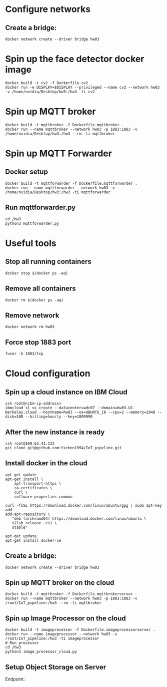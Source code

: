 # Configure networks
## Create a bridge:
```
docker network create --driver bridge hw03
```

# Spin up the face detector docker image
```
docker build -t cv2 -f Dockerfile.cv2 .
docker run -e DISPLAY=$DISPLAY --privileged --name cv2 --network hw03 -v /home/nvidia/Desktop/hw3:/hw3 -ti cv2
```

# Spin up MQTT broker 
```
docker build -t mqttbroker -f Dockerfile.mqttbroker .
docker run --name mqttbroker --network hw03 -p 1883:1883 -v /home/nvidia/Desktop/hw3:/hw3 --rm -ti mqttbroker
```

# Spin up MQTT Forwarder
## Docker setup
```
docker build -t mqttforwarder -f Dockerfile.mqttforwarder .
docker run --name mqttforwarder --network hw03 -v /home/nvidia/Desktop/hw3:/hw3 -ti mqttforwarder
```
## Run mqttforwarder.py
```
cd /hw3
python3 mqttforwarder.py
```

# Useful tools
## Stop all running containers
```
docker stop $(docker ps -aq)
```

## Remove all containers
```
docker rm $(docker ps -aq)
```

## Remove network
```
docker network rm hw03
```

## Force stop 1883 port
```
fuser -k 1883/tcp
```

# Cloud configuration
## Spin up a cloud instance on IBM Cloud
```
ssh root@<ibm-ip-address>
ibmcloud sl vs create --datacenter=wdc07 --domain=hw03.UC-Berkeley.cloud --hostname=hw03 --os=UBUNTU_18 --cpu=2 --memory=2048 --disk=100 --billing=hourly --key=1809990
```

## After the new instance is ready
```
ssh root@169.62.41.122
git clone git@github.com:Yzchen1994/IoT_pipeline.git
```

## Install docker in the cloud
```
apt-get update
apt-get install \
    apt-transport-https \
    ca-certificates \
    curl \
    software-properties-common
    
curl -fsSL https://download.docker.com/linux/ubuntu/gpg | sudo apt-key add -
add-apt-repository \
   "deb [arch=amd64] https://download.docker.com/linux/ubuntu \
   $(lsb_release -cs) \
   stable"

apt-get update
apt-get install docker-ce
```

## Create a bridge:
```
docker network create --driver bridge hw03
```

## Spin up MQTT broker on the cloud
```
docker build -t mqttbroker -f Dockerfile.mqttbrokerserver .
docker run --name mqttbroker --network hw03 -p 1883:1883 -v /root/IoT_pipeline:/hw3 --rm -ti mqttbroker
```

## Spin up Image Processor on the cloud
```
docker build -t imageprocessor -f Dockerfile.imageprocessorserver .
docker run --name imageprocessor --network hw03 -v /root/IoT_pipeline:/hw3 -ti imageprocessor
# Run processor
cd /hw3
python3 image_processor_cloud.py
```

## Setup Object Storage on Server
Endpoint: 
```

```
